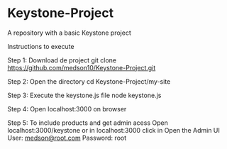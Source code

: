 # Keystone-Project
A repository with a basic Keystone project

Instructions to execute

Step 1: Download de project
git clone https://github.com/medson10/Keystone-Project.git

Step 2: Open the directory 
cd Keystone\-Project/my\-site

Step 3: Execute the keystone.js file
node keystone.js

Step 4: Open localhost:3000 on browser

Step 5: To include products and get admin acess 
Open localhost:3000/keystone or in localhost:3000 click in Open the Admin UI
User: medson@root.com
Password: root

